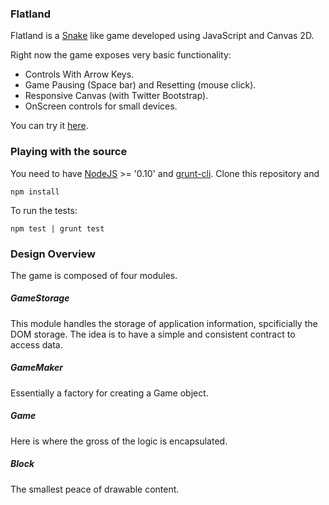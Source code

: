 ### Flatland ###

Flatland is a [Snake](http://en.wikipedia.org/wiki/Snake_%28video_game%29) like game developed using JavaScript and Canvas 2D.

Right now the game exposes very basic functionality:

- Controls With Arrow Keys.
- Game Pausing (Space bar) and Resetting (mouse click).
- Responsive Canvas (with Twitter Bootstrap).
- OnScreen controls for small devices.

You can try it [here](http://flatland.herokuapp.com).

### Playing with the source ###

You need to have [NodeJS](http://nodejs.org/) >= '0.10' and [grunt-cli](https://www.npmjs.com/package/grunt-cli). Clone this repository and

````
npm install
````

To run the tests:

````
npm test | grunt test
````

### Design Overview ###

The game is composed of four modules. 

##### GameStorage #####

This module handles the storage of application information, spcificially the DOM storage. The idea is to have a simple and consistent contract to access data.

##### GameMaker #####

Essentially a factory for creating a Game object.

##### Game #####

Here is where the gross of the logic is encapsulated.

##### Block #####

The smallest peace of drawable content.
